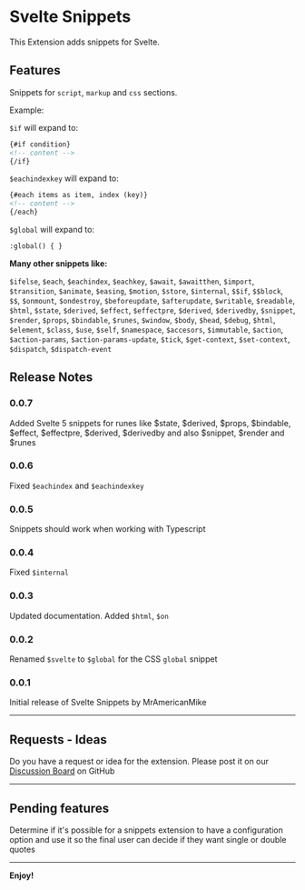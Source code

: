 # Svelte Snippets

This Extension adds snippets for Svelte.

## Features

Snippets for `script`, `markup` and `css` sections.

Example:

`$if` will expand to:

```html
{#if condition}
<!-- content -->
{/if}
```

`$eachindexkey` will expand to:

```html
{#each items as item, index (key)}
<!-- content -->
{/each}
```

`$global` will expand to:

```html
:global() { }
```

**Many other snippets like:**

`$ifelse`, `$each`, `$eachindex`, `$eachkey`, `$await`, `$awaitthen`, `$import`, `$transition`, `$animate`, `$easing`, `$motion`, `$store`, `$internal`, `$$if`, `$$block`, `$$`, `$onmount`, `$ondestroy`, `$beforeupdate`, `$afterupdate`, `$writable`, `$readable`, `$html`, `$state`, `$derived`, `$effect`, `$effectpre`, `$derived`, `$derivedby`, `$snippet`, `$render`, `$props`, `$bindable`, `$runes`, `$window`, `$body`, `$head`, `$debug`, `$html`, `$element`, `$class`, `$use`, `$self`, `$namespace`, `$accesors`, `$immutable`, `$action`, `$action-params`, `$action-params-update`, `$tick`, `$get-context`, `$set-context`, `$dispatch`, `$dispatch-event`

## Release Notes

### 0.0.7

Added Svelte 5 snippets for runes like $state, $derived, $props, $bindable, $effect, $effectpre, $derived, $derivedby and also $snippet, $render and $runes

### 0.0.6

Fixed `$eachindex` and `$eachindexkey`

### 0.0.5

Snippets should work when working with Typescript

### 0.0.4

Fixed `$internal`

### 0.0.3

Updated documentation. Added `$html`, `$on`

### 0.0.2

Renamed `$svelte` to `$global` for the CSS `global` snippet

### 0.0.1

Initial release of Svelte Snippets by MrAmericanMike

---

## Requests - Ideas

Do you have a request or idea for the extension. Please post it on our [Discussion Board](https://github.com/MrAmericanMike/sveltesnippets/discussions) on GitHub

---

## Pending features

Determine if it's possible for a snippets extension to have a configuration option and use it so the final user can decide if they want single or double quotes

---

**Enjoy!**

